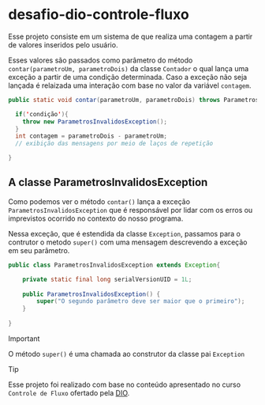 # desafio-dio-controle-fluxo

Esse projeto consiste em um sistema de que realiza uma contagem a partir de valores inseridos pelo usuário.

Esses valores são passados como parâmetro do método `contar(parametroUm, parametroDois)` da classe `Contador` o qual lança uma exceção a partir de uma condição determinada. Caso a exceção não seja lançada é relaizada uma interação com base no valor da variável `contagem`.

```java
public static void contar(parametroUm, parametroDois) throws ParametrosInvalidosException {

  if('condição'){
    throw new ParametrosInvalidosException();
  }
  int contagem = parametroDois - parametroUm;
  // exibição das mensagens por meio de laços de repetição

}
```

## A classe ParametrosInvalidosException

Como podemos ver o método `contar()` lança a exceção `ParametrosInvalidosException` que é responsável por lidar com os erros ou imprevistos ocorrido no contexto do nosso programa.

Nessa exceção, que é estendida da classe `Exception`, passamos para o contrutor o metodo `super()` com uma mensagem descrevendo a exceção em seu parâmetro. 

```java
public class ParametrosInvalidosException extends Exception{

	private static final long serialVersionUID = 1L;
	
	public ParametrosInvalidosException() {
		super("O segundo parâmetro deve ser maior que o primeiro");
	}
	
}
```

>[!IMPORTANT]
>O método `super()` é uma chamada ao construtor da classe pai `Exception`

>[!TIP]
>Esse projeto foi realizado com base no conteúdo apresentado no curso `Controle de Fluxo` ofertado pela [DIO](https://www.dio.me).
